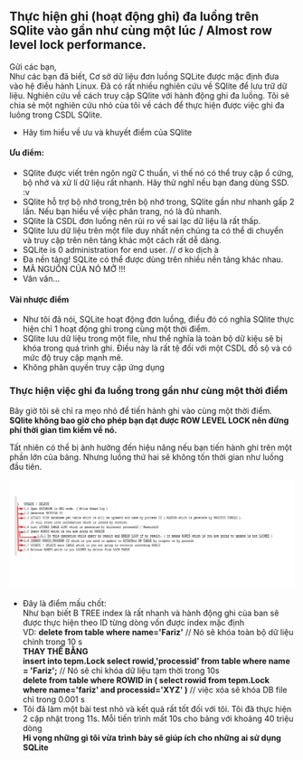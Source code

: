 ## Thực hiện ghi (hoạt động ghi) đa luồng trên SQlite vào gần như cùng một lúc / Almost row level lock performance.
Gửi các bạn,    
Như các bạn đã biết, Cơ sở dữ liệu đơn luồng SQLite được mặc định đưa vào hệ điều hành Linux. Đã có rất nhiều nghiên cứu về SQlite để lưu trữ dữ liệu. Nghiên cứu về cách truy cập SQlite với hành động ghi đa luồng. Tôi sẽ chia sẻ một nghiên cứu nhỏ của tôi về cách để thực hiện được việc ghi đa luông trong CSDL SQlite.  
- Hãy tìm hiểu về ưu và khuyết điểm của SQlite

#### Ưu điểm:
- SQlite được viết trên ngôn ngữ C thuần, vì thế nó có thể truy cập ổ cứng, bộ nhớ và xử lí dữ liệu rất nhanh. Hãy thử nghĩ nếu bạn đang dùng SSD. :v
- SQlite hỗ trợ bộ nhớ trong,trên bộ nhớ trong, SQlite gần như nhanh gấp 2 lần. Nếu bạn hiểu về việc phân trang, nó là đủ nhanh.
- SQlite là CSDL đơn luồng nên rủi ro về sai lạc dữ liệu là rất thấp.
- SQlite lưu dữ liệu trên  một file duy nhất nên chúng ta có thể di chuyển và truy cập trên nên tảng khác một cách rất dễ dàng.
- SQLite is 0 administration for end user.  // ơ ko dịch à
- Đa nền tảng! SQLite có thể được dùng trên nhiều nền tảng khác nhau.
- MÃ NGUỒN CỦA NÓ MỞ !!!
- Vân vân...

#### Vài nhược điểm
- Như tôi đã nói, SQLite hoạt động đơn luồng, điều đó có nghĩa SQlite thực hiện chỉ 1 hoạt động ghi trong cùng một thời điểm.
- SQlite lưu dữ liệu trong một file, như thể nghĩa là toàn bộ dữ kiệu sẽ bị khóa trong quá trình ghi. Điều này là rất tệ đối với một CSDL đồ sộ và có mức độ truy cập mạnh mẽ.
- Không phân quyền truy cập ứng dụng 

### Thực hiện việc ghi đa luồng trong gần như cùng một thời điểm
Bây giờ tôi sẽ chỉ ra mẹo nhỏ để tiến hành ghi vào cùng một thời điểm.  
**SQlite không bao giờ cho phép bạn đạt được ROW LEVEL LOCK nên đừng phí thời gian tìm kiếm về nó.**  

Tất nhiên có thể bị ảnh hưởng đến hiệu năng nếu bạn tiến hành ghi trên một phần lớn của bảng. Nhưng luồng thứ hai sẽ không tốn thời gian như luồng đầu tiên.

![image](1.jpg)

- Đây là điểm mấu chốt:  
Như bạn biết B TREE index là rất nhanh và hành động ghi của ban sẽ được thực hiện theo ID từng dòng vốn được index mặc định  
VD:
**delete from table where name='Fariz'** // Nó sẽ khóa toàn bộ dữ liệu chính trong 10 s  
**THAY THẾ BẰNG**  
**insert into tepm.Lock select rowid,'processid' from table where name = 'Fariz';** // Nó sẽ chỉ khóa dữ liệu tạm thời trong 10s  
**delete from table where ROWID in ( select rowid from tepm.Lock where name='fariz' and processid='XYZ' )** // việc xóa sẽ khóa DB file chỉ trong 0.001 s  
- Tôi đã làm một bài test nhỏ và kết quả rất tốt đối với tôi. Tôi đã thực hiện 2 cập nhật trong 11s. Mỗi tiến trình mất 10s cho bảng với khoảng 40 triệu dòng  
**Hi vọng những gì tôi vừa trình bày sẽ giúp ích cho những ai sử dụng SQLite**

